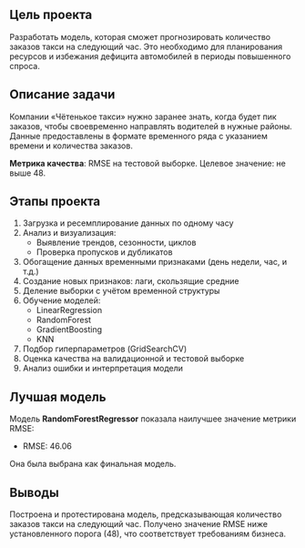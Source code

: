 ## Цель проекта
Разработать модель, которая сможет прогнозировать количество заказов такси на следующий час. Это необходимо для планирования ресурсов и избежания дефицита автомобилей в периоды повышенного спроса.

## Описание задачи
Компании «Чётенькое такси» нужно заранее знать, когда будет пик заказов, чтобы своевременно направлять водителей в нужные районы. Данные предоставлены в формате временного ряда с указанием времени и количества заказов.

**Метрика качества**: RMSE на тестовой выборке. Целевое значение: не выше 48.

## Этапы проекта

1. Загрузка и ресемплирование данных по одному часу
2. Анализ и визуализация:
   - Выявление трендов, сезонности, циклов
   - Проверка пропусков и дубликатов
3. Обогащение данных временными признаками (день недели, час, и т.д.)
4. Создание новых признаков: лаги, скользящие средние
5. Деление выборки с учётом временной структуры
6. Обучение моделей:
   - LinearRegression
   - RandomForest
   - GradientBoosting
   - KNN
7. Подбор гиперпараметров (GridSearchCV)
8. Оценка качества на валидационной и тестовой выборке
9. Анализ ошибки и интерпретация модели

## Лучшая модель
Модель **RandomForestRegressor** показала наилучшее значение метрики RMSE:
- RMSE: 46.06

Она была выбрана как финальная модель.

## Выводы
Построена и протестирована модель, предсказывающая количество заказов такси на следующий час. Получено значение RMSE ниже установленного порога (48), что соответствует требованиям бизнеса.
